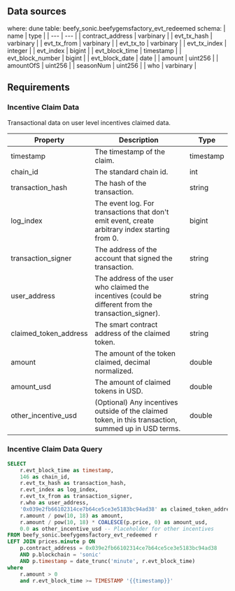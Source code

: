 ## Data sources

where: dune
table: beefy_sonic.beefygemsfactory_evt_redeemed
schema:
| name | type |
| --- | --- |
| contract_address | varbinary |
| evt_tx_hash | varbinary |
| evt_tx_from | varbinary |
| evt_tx_to | varbinary |
| evt_tx_index | integer |
| evt_index | bigint |
| evt_block_time | timestamp |
| evt_block_number | bigint |
| evt_block_date | date |
| amount | uint256 |
| amountOfS | uint256 |
| seasonNum | uint256 |
| who | varbinary |

## Requirements

### Incentive Claim Data

Transactional data on user level incentives claimed data.

| Property              | Description                                                                                          | Type      |
| --------------------- | ---------------------------------------------------------------------------------------------------- | --------- |
| timestamp             | The timestamp of the claim.                                                                          | timestamp |
| chain_id              | The standard chain id.                                                                               | int       |
| transaction_hash      | The hash of the transaction.                                                                         | string    |
| log_index             | The event log. For transactions that don't emit event, create arbitrary index starting from 0.       | bigint    |
| transaction_signer    | The address of the account that signed the transaction.                                              | string    |
| user_address          | The address of the user who claimed the incentives (could be different from the transaction_signer). | string    |
| claimed_token_address | The smart contract address of the claimed token.                                                     | string    |
| amount                | The amount of the token claimed, decimal normalized.                                                 | double    |
| amount_usd            | The amount of claimed tokens in USD.                                                                 | double    |
| other_incentive_usd   | (Optional) Any incentives outside of the claimed token, in this transaction, summed up in USD terms. | double    |

### Incentive Claim Data Query

```sql
SELECT
    r.evt_block_time as timestamp,
    146 as chain_id,
    r.evt_tx_hash as transaction_hash,
    r.evt_index as log_index,
    r.evt_tx_from as transaction_signer,
    r.who as user_address,
    '0x039e2fb66102314ce7b64ce5ce3e5183bc94ad38' as claimed_token_address, -- wS
    r.amount / pow(10, 18) as amount,
    r.amount / pow(10, 18) * COALESCE(p.price, 0) as amount_usd,
    0.0 as other_incentive_usd -- Placeholder for other incentives
FROM beefy_sonic.beefygemsfactory_evt_redeemed r
LEFT JOIN prices.minute p ON
    p.contract_address = 0x039e2fb66102314ce7b64ce5ce3e5183bc94ad38
    AND p.blockchain = 'sonic'
    AND p.timestamp = date_trunc('minute', r.evt_block_time)
where
    r.amount > 0
    and r.evt_block_time >= TIMESTAMP '{{timestamp}}'
```
